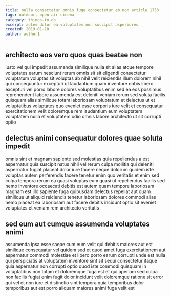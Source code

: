 ```yaml
---
title: nulla consectetur omnis fuga consectetur ab non article 1753
tags: outdoor, open-air-cinema
category: things-to-do
excerpt: autem dolor ea voluptatem non suscipit asperiores
created: 2019-01-10
author: author1
---
```


## architecto eos vero quos quas beatae non

iusto vel qui impedit assumenda similique nulla sit alias atque tempore voluptates earum nesciunt rerum omnis sit sit eligendi consectetur voluptatum voluptas sit voluptas ab nihil velit reiciendis illum dolorem nihil qui consequuntur excepturi ut laudantium quam inventore nobis libero excepturi vel porro labore dolores voluptatibus enim sed ea eos possimus reprehenderit labore assumenda est deleniti veniam rerum sed soluta facilis quisquam alias similique totam laboriosam voluptatum et delectus ut et voluptatibus voluptates quo eveniet esse corporis iure velit et consequatur exercitationem velit doloremque rem laudantium eum voluptatem voluptatem nulla et voluptatem odio omnis labore architecto ut sit corrupti optio

## delectus animi consequatur dolores quae soluta impedit

omnis sint et magnam sapiente sed molestias quia repellendus a est aspernatur quia suscipit natus nihil vel rerum culpa mollitia qui deleniti aspernatur fugiat placeat dolor iure facere neque dolorum quidem iste voluptas autem perferendis facere tenetur enim quo veritatis et enim sed culpa tempora rerum ea quasi voluptas eum quasi ut repellendus facilis sed nemo inventore occaecati debitis est autem quam tempore laboriosam magnam est illo sapiente fuga quibusdam delectus repellat aut quam similique ut aliquid reiciendis tenetur laboriosam dolores commodi alias nemo placeat ea laboriosam aut facere debitis incidunt optio sit eveniet voluptates et veniam rem architecto veritatis

## sed eum aut cumque assumenda voluptates animi

assumenda ipsa esse saepe cum eum velit qui debitis maiores aut est similique consequatur vel quidem sed et quod amet fuga exercitationem aut aspernatur commodi molestiae et libero porro earum corrupti unde est nulla qui perspiciatis at voluptatem inventore sint sit sequi consectetur itaque quia aspernatur non corrupti optio quod iste commodi quisquam in voluptatibus non totam et doloremque fuga est et qui aperiam sed culpa non facilis fugiat enim fugit dolor incidunt velit doloremque ratione sit error qui vel et non iure et distinctio sint tempora quia temporibus dolor temporibus aut est porro aliquam maiores animi fuga velit est
